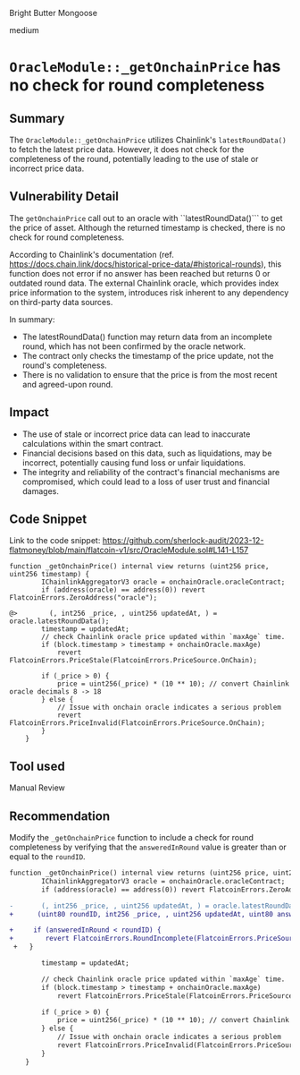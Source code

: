 Bright Butter Mongoose

medium

# ```OracleModule::_getOnchainPrice``` has no check for round completeness

## Summary
The ```OracleModule::_getOnchainPrice``` utilizes Chainlink's ```latestRoundData()``` to fetch the latest price data. However, it does not check for the completeness of the round, potentially leading to the use of stale or incorrect price data.

## Vulnerability Detail
The ```getOnchainPrice``` call out to an oracle with ``latestRoundData()``` to get the price of asset. Although the returned timestamp is checked, there is no check for round completeness.

According to Chainlink's documentation (ref. https://docs.chain.link/docs/historical-price-data/#historical-rounds), this function does not error if no answer has been reached but returns 0 or outdated round data. The external Chainlink oracle, which provides index price information to the system, introduces risk inherent to any dependency on third-party data sources. 

In summary:
- The latestRoundData() function may return data from an incomplete round, which has not been confirmed by the oracle network.
- The contract only checks the timestamp of the price update, not the round's completeness.
- There is no validation to ensure that the price is from the most recent and agreed-upon round.

## Impact
- The use of stale or incorrect price data can lead to inaccurate calculations within the smart contract.
- Financial decisions based on this data, such as liquidations, may be incorrect, potentially causing fund loss or unfair liquidations.
- The integrity and reliability of the contract's financial mechanisms are compromised, which could lead to a loss of user trust and financial damages.

## Code Snippet
Link to the code snippet: https://github.com/sherlock-audit/2023-12-flatmoney/blob/main/flatcoin-v1/src/OracleModule.sol#L141-L157

```solidity
function _getOnchainPrice() internal view returns (uint256 price, uint256 timestamp) {
        IChainlinkAggregatorV3 oracle = onchainOracle.oracleContract;
        if (address(oracle) == address(0)) revert FlatcoinErrors.ZeroAddress("oracle");

@>        (, int256 _price, , uint256 updatedAt, ) = oracle.latestRoundData();
        timestamp = updatedAt;
        // check Chainlink oracle price updated within `maxAge` time.
        if (block.timestamp > timestamp + onchainOracle.maxAge)
            revert FlatcoinErrors.PriceStale(FlatcoinErrors.PriceSource.OnChain);

        if (_price > 0) {
            price = uint256(_price) * (10 ** 10); // convert Chainlink oracle decimals 8 -> 18
        } else {
            // Issue with onchain oracle indicates a serious problem
            revert FlatcoinErrors.PriceInvalid(FlatcoinErrors.PriceSource.OnChain);
        }
    }
```

## Tool used

Manual Review

## Recommendation
Modify the ```_getOnchainPrice``` function to include a check for round completeness by verifying that the ```answeredInRound``` value is greater than or equal to the ```roundID```.

```diff
function _getOnchainPrice() internal view returns (uint256 price, uint256 timestamp) {
        IChainlinkAggregatorV3 oracle = onchainOracle.oracleContract;
        if (address(oracle) == address(0)) revert FlatcoinErrors.ZeroAddress("oracle");

-       (, int256 _price, , uint256 updatedAt, ) = oracle.latestRoundData();
+      (uint80 roundID, int256 _price, , uint256 updatedAt, uint80 answeredInRound) = oracle.latestRoundData();

+     if (answeredInRound < roundID) {
+        revert FlatcoinErrors.RoundIncomplete(FlatcoinErrors.PriceSource.OnChain);
 +   }

        timestamp = updatedAt;

        // check Chainlink oracle price updated within `maxAge` time.
        if (block.timestamp > timestamp + onchainOracle.maxAge)
            revert FlatcoinErrors.PriceStale(FlatcoinErrors.PriceSource.OnChain);

        if (_price > 0) {
            price = uint256(_price) * (10 ** 10); // convert Chainlink oracle decimals 8 -> 18
        } else {
            // Issue with onchain oracle indicates a serious problem
            revert FlatcoinErrors.PriceInvalid(FlatcoinErrors.PriceSource.OnChain);
        }
    }

```


